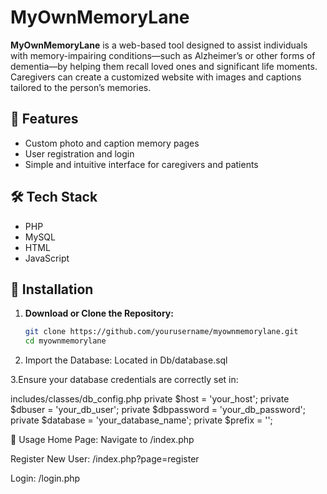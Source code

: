 # MyOwnMemoryLane

**MyOwnMemoryLane** is a web-based tool designed to assist individuals with memory-impairing conditions—such as Alzheimer’s or other forms of dementia—by helping them recall loved ones and significant life moments. Caregivers can create a customized website with images and captions tailored to the person’s memories.

## 🧠 Features

- Custom photo and caption memory pages
- User registration and login
- Simple and intuitive interface for caregivers and patients

## 🛠 Tech Stack

- PHP  
- MySQL  
- HTML  
- JavaScript  

## 🚀 Installation

1. **Download or Clone the Repository:**
   ```bash
   git clone https://github.com/yourusername/myownmemorylane.git
   cd myownmemorylane

2. Import the Database:
  Located in Db/database.sql

3.Ensure your database credentials are correctly set in:

includes/classes/db_config.php
private $host = 'your_host';
private $dbuser = 'your_db_user';
private $dbpassword = 'your_db_password';
private $database = 'your_database_name';
private $prefix = '';

🧩 Usage
Home Page:
Navigate to /index.php

Register New User:
/index.php?page=register

Login:
/login.php
